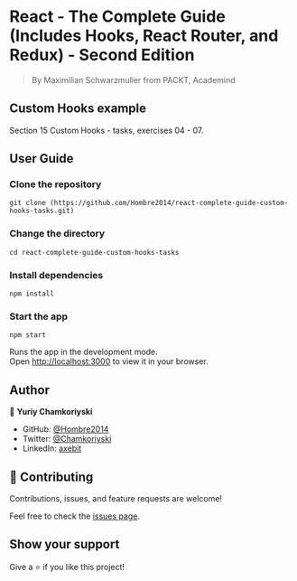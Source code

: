 # React - The Complete Guide (Includes Hooks, React Router, and Redux) - Second Edition

> By Maximilian Schwarzmuller from PACKT, Academind

## Custom Hooks example

Section 15 Custom Hooks - tasks, exercises 04 - 07.

## User Guide

### Clone the repository

`git clone (https://github.com/Hombre2014/react-complete-guide-custom-hooks-tasks.git)`

### Change the directory

`cd react-complete-guide-custom-hooks-tasks`

### Install dependencies

`npm install`

### Start the app

`npm start`

Runs the app in the development mode.\
Open [http://localhost:3000](http://localhost:3000) to view it in your browser.

## Author

👤 **Yuriy Chamkoriyski**

- GitHub: [@Hombre2014](https://github.com/Hombre2014)
- Twitter: [@Chamkoriyski](https://twitter.com/Chamkoriyski)
- LinkedIn: [axebit](https://linkedin.com/in/axebit)

## 🤝 Contributing

Contributions, issues, and feature requests are welcome!

Feel free to check the [issues page](https://github.com/Hombre/react-complete-guide-custom-hooks-tasks/issues).

## Show your support

Give a ⭐️ if you like this project!
